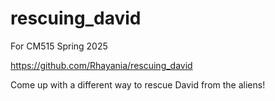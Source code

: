 # rescuing_david
For CM515 Spring 2025

https://github.com/Rhayania/rescuing_david

Come up with a different way to rescue David from the aliens!
